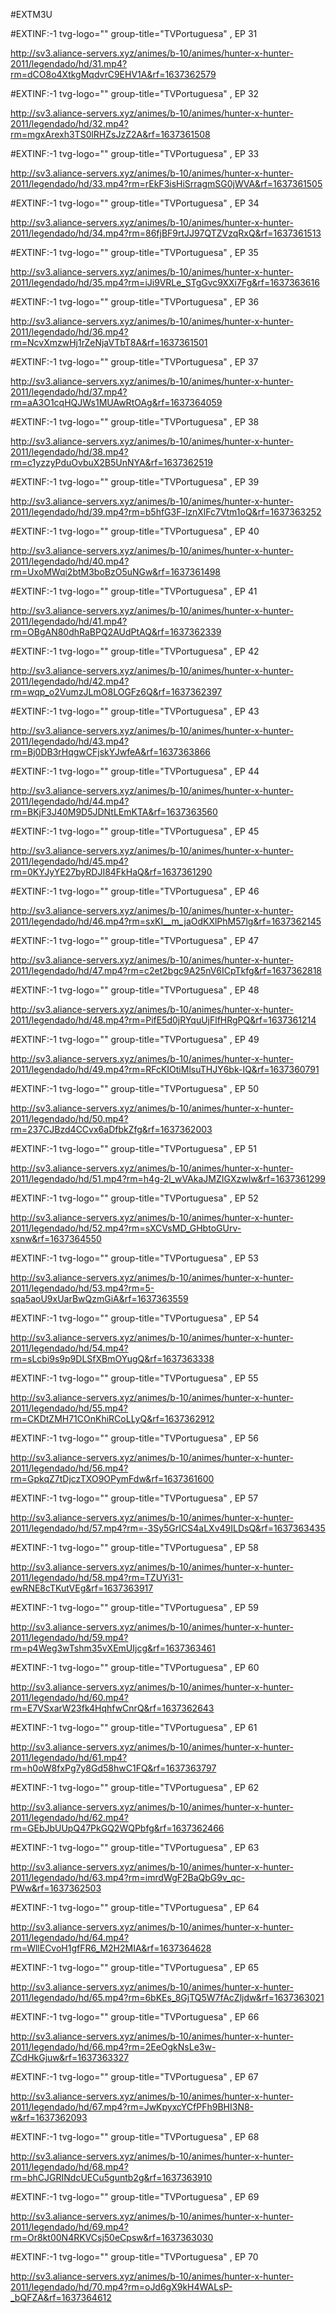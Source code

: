 #EXTM3U

#EXTINF:-1 tvg-logo="" group-title="TVPortuguesa" , EP 31

http://sv3.aliance-servers.xyz/animes/b-10/animes/hunter-x-hunter-2011/legendado/hd/31.mp4?rm=dCO8o4XtkgMqdvrC9EHV1A&rf=1637362579

#EXTINF:-1 tvg-logo="" group-title="TVPortuguesa" , EP 32

http://sv3.aliance-servers.xyz/animes/b-10/animes/hunter-x-hunter-2011/legendado/hd/32.mp4?rm=mgxArexh3TS0lRHZsJzZ2A&rf=1637361508

#EXTINF:-1 tvg-logo="" group-title="TVPortuguesa" , EP 33

http://sv3.aliance-servers.xyz/animes/b-10/animes/hunter-x-hunter-2011/legendado/hd/33.mp4?rm=rEkF3isHiSrragmSG0jWVA&rf=1637361505

#EXTINF:-1 tvg-logo="" group-title="TVPortuguesa" , EP 34 

http://sv3.aliance-servers.xyz/animes/b-10/animes/hunter-x-hunter-2011/legendado/hd/34.mp4?rm=86fjBF9rtJJ97QTZVzqRxQ&rf=1637361513

#EXTINF:-1 tvg-logo="" group-title="TVPortuguesa" , EP 35

http://sv3.aliance-servers.xyz/animes/b-10/animes/hunter-x-hunter-2011/legendado/hd/35.mp4?rm=iJi9VRLe_STgGvc9XXi7Fg&rf=1637363616

#EXTINF:-1 tvg-logo="" group-title="TVPortuguesa" , EP 36

http://sv3.aliance-servers.xyz/animes/b-10/animes/hunter-x-hunter-2011/legendado/hd/36.mp4?rm=NcvXmzwHj1rZeNjaVTbT8A&rf=1637361501

#EXTINF:-1 tvg-logo="" group-title="TVPortuguesa" , EP 37

http://sv3.aliance-servers.xyz/animes/b-10/animes/hunter-x-hunter-2011/legendado/hd/37.mp4?rm=aA3O1cqHQJWs1MUAwRtOAg&rf=1637364059

#EXTINF:-1 tvg-logo="" group-title="TVPortuguesa" , EP 38

http://sv3.aliance-servers.xyz/animes/b-10/animes/hunter-x-hunter-2011/legendado/hd/38.mp4?rm=c1yzzyPduOvbuX2B5UnNYA&rf=1637362519

#EXTINF:-1 tvg-logo="" group-title="TVPortuguesa" , EP 39

http://sv3.aliance-servers.xyz/animes/b-10/animes/hunter-x-hunter-2011/legendado/hd/39.mp4?rm=b5hfG3F-lznXlFc7Vtm1oQ&rf=1637363252

#EXTINF:-1 tvg-logo="" group-title="TVPortuguesa" , EP 40 

http://sv3.aliance-servers.xyz/animes/b-10/animes/hunter-x-hunter-2011/legendado/hd/40.mp4?rm=UxoMWqi2btM3boBzO5uNGw&rf=1637361498

#EXTINF:-1 tvg-logo="" group-title="TVPortuguesa" , EP 41 

http://sv3.aliance-servers.xyz/animes/b-10/animes/hunter-x-hunter-2011/legendado/hd/41.mp4?rm=OBgAN80dhRaBPQ2AUdPtAQ&rf=1637362339

#EXTINF:-1 tvg-logo="" group-title="TVPortuguesa" , EP 42

http://sv3.aliance-servers.xyz/animes/b-10/animes/hunter-x-hunter-2011/legendado/hd/42.mp4?rm=wqp_o2VumzJLmO8LOGFz6Q&rf=1637362397

#EXTINF:-1 tvg-logo="" group-title="TVPortuguesa" , EP 43

http://sv3.aliance-servers.xyz/animes/b-10/animes/hunter-x-hunter-2011/legendado/hd/43.mp4?rm=Bj0DB3rHqgwCFjskYJwfeA&rf=1637363866

#EXTINF:-1 tvg-logo="" group-title="TVPortuguesa" , EP 44

http://sv3.aliance-servers.xyz/animes/b-10/animes/hunter-x-hunter-2011/legendado/hd/44.mp4?rm=BKjF3J40M9D5JDNtLEmKTA&rf=1637363560

#EXTINF:-1 tvg-logo="" group-title="TVPortuguesa" , EP 45

http://sv3.aliance-servers.xyz/animes/b-10/animes/hunter-x-hunter-2011/legendado/hd/45.mp4?rm=0KYJyYE27byRDJI84FkHaQ&rf=1637361290

#EXTINF:-1 tvg-logo="" group-title="TVPortuguesa" , EP 46

http://sv3.aliance-servers.xyz/animes/b-10/animes/hunter-x-hunter-2011/legendado/hd/46.mp4?rm=sxKI__m_jaOdKXlPhM57lg&rf=1637362145

#EXTINF:-1 tvg-logo="" group-title="TVPortuguesa" , EP 47

http://sv3.aliance-servers.xyz/animes/b-10/animes/hunter-x-hunter-2011/legendado/hd/47.mp4?rm=c2et2bgc9A25nV6ICpTkfg&rf=1637362818

#EXTINF:-1 tvg-logo="" group-title="TVPortuguesa" , EP 48

http://sv3.aliance-servers.xyz/animes/b-10/animes/hunter-x-hunter-2011/legendado/hd/48.mp4?rm=PifE5d0jRYquUjFlfHRgPQ&rf=1637361214

#EXTINF:-1 tvg-logo="" group-title="TVPortuguesa" , EP 49

http://sv3.aliance-servers.xyz/animes/b-10/animes/hunter-x-hunter-2011/legendado/hd/49.mp4?rm=RFcKIOtiMlsuTHJY6bk-IQ&rf=1637360791

#EXTINF:-1 tvg-logo="" group-title="TVPortuguesa" , EP 50

http://sv3.aliance-servers.xyz/animes/b-10/animes/hunter-x-hunter-2011/legendado/hd/50.mp4?rm=237CJBzd4CCvx6aDfbkZfg&rf=1637362003

#EXTINF:-1 tvg-logo="" group-title="TVPortuguesa" , EP 51

http://sv3.aliance-servers.xyz/animes/b-10/animes/hunter-x-hunter-2011/legendado/hd/51.mp4?rm=h4g-2l_wVAkaJMZIGXzwIw&rf=1637361299

#EXTINF:-1 tvg-logo="" group-title="TVPortuguesa" , EP 52

http://sv3.aliance-servers.xyz/animes/b-10/animes/hunter-x-hunter-2011/legendado/hd/52.mp4?rm=sXCVsMD_GHbtoGUrv-xsnw&rf=1637364550

#EXTINF:-1 tvg-logo="" group-title="TVPortuguesa" , EP 53

http://sv3.aliance-servers.xyz/animes/b-10/animes/hunter-x-hunter-2011/legendado/hd/53.mp4?rm=5-sqa5aoU9xUarBwQzmGiA&rf=1637363559

#EXTINF:-1 tvg-logo="" group-title="TVPortuguesa" , EP 54

http://sv3.aliance-servers.xyz/animes/b-10/animes/hunter-x-hunter-2011/legendado/hd/54.mp4?rm=sLcbi9s9p9DLSfXBmOYugQ&rf=1637363338

#EXTINF:-1 tvg-logo="" group-title="TVPortuguesa" , EP 55

http://sv3.aliance-servers.xyz/animes/b-10/animes/hunter-x-hunter-2011/legendado/hd/55.mp4?rm=CKDtZMH71COnKhiRCoLLyQ&rf=1637362912

#EXTINF:-1 tvg-logo="" group-title="TVPortuguesa" , EP 56

http://sv3.aliance-servers.xyz/animes/b-10/animes/hunter-x-hunter-2011/legendado/hd/56.mp4?rm=GpkqZ7tDjczTXO9OPymFdw&rf=1637361600

#EXTINF:-1 tvg-logo="" group-title="TVPortuguesa" , EP 57

http://sv3.aliance-servers.xyz/animes/b-10/animes/hunter-x-hunter-2011/legendado/hd/57.mp4?rm=-3Sy5GrICS4aLXv49ILDsQ&rf=1637363435

#EXTINF:-1 tvg-logo="" group-title="TVPortuguesa" , EP 58

http://sv3.aliance-servers.xyz/animes/b-10/animes/hunter-x-hunter-2011/legendado/hd/58.mp4?rm=TZUYi31-ewRNE8cTKutVEg&rf=1637363917

#EXTINF:-1 tvg-logo="" group-title="TVPortuguesa" , EP 59

http://sv3.aliance-servers.xyz/animes/b-10/animes/hunter-x-hunter-2011/legendado/hd/59.mp4?rm=p4Weg3wTshm35vXEmUIjcg&rf=1637363461

#EXTINF:-1 tvg-logo="" group-title="TVPortuguesa" , EP 60 

http://sv3.aliance-servers.xyz/animes/b-10/animes/hunter-x-hunter-2011/legendado/hd/60.mp4?rm=E7VSxarW23fk4HqhfwCnrQ&rf=1637362643

#EXTINF:-1 tvg-logo="" group-title="TVPortuguesa" , EP 61 

http://sv3.aliance-servers.xyz/animes/b-10/animes/hunter-x-hunter-2011/legendado/hd/61.mp4?rm=h0oW8fxPg7y8Gd58hwC1FQ&rf=1637363797

#EXTINF:-1 tvg-logo="" group-title="TVPortuguesa" , EP 62

http://sv3.aliance-servers.xyz/animes/b-10/animes/hunter-x-hunter-2011/legendado/hd/62.mp4?rm=GEbJbUUpQ47PkGQ2WQPbfg&rf=1637362466

#EXTINF:-1 tvg-logo="" group-title="TVPortuguesa" , EP 63 

http://sv3.aliance-servers.xyz/animes/b-10/animes/hunter-x-hunter-2011/legendado/hd/63.mp4?rm=imrdWgF2BaQbG9v_qc-PWw&rf=1637362503

#EXTINF:-1 tvg-logo="" group-title="TVPortuguesa" , EP 64 

http://sv3.aliance-servers.xyz/animes/b-10/animes/hunter-x-hunter-2011/legendado/hd/64.mp4?rm=WllECvoH1gfFR6_M2H2MIA&rf=1637364628

#EXTINF:-1 tvg-logo="" group-title="TVPortuguesa" , EP 65 

http://sv3.aliance-servers.xyz/animes/b-10/animes/hunter-x-hunter-2011/legendado/hd/65.mp4?rm=6bKEs_8GjTQ5W7fAcZljdw&rf=1637363021

#EXTINF:-1 tvg-logo="" group-title="TVPortuguesa" , EP 66

http://sv3.aliance-servers.xyz/animes/b-10/animes/hunter-x-hunter-2011/legendado/hd/66.mp4?rm=2EeOgkNsLe3w-ZCdHkGjuw&rf=1637363327

#EXTINF:-1 tvg-logo="" group-title="TVPortuguesa" , EP 67

http://sv3.aliance-servers.xyz/animes/b-10/animes/hunter-x-hunter-2011/legendado/hd/67.mp4?rm=JwKpyxcYCfPFh9BHI3N8-w&rf=1637362093

#EXTINF:-1 tvg-logo="" group-title="TVPortuguesa" , EP 68 

http://sv3.aliance-servers.xyz/animes/b-10/animes/hunter-x-hunter-2011/legendado/hd/68.mp4?rm=bhCJGRINdcUECu5guntb2g&rf=1637363910

#EXTINF:-1 tvg-logo="" group-title="TVPortuguesa" , EP 69

http://sv3.aliance-servers.xyz/animes/b-10/animes/hunter-x-hunter-2011/legendado/hd/69.mp4?rm=Or8kt00N4RKVCsj50eCpsw&rf=1637363030

#EXTINF:-1 tvg-logo="" group-title="TVPortuguesa" , EP 70

http://sv3.aliance-servers.xyz/animes/b-10/animes/hunter-x-hunter-2011/legendado/hd/70.mp4?rm=oJd6gX9kH4WALsP-_bQFZA&rf=1637364612
